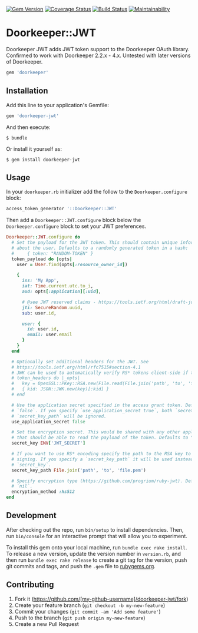 [![Gem Version](https://badge.fury.io/rb/doorkeeper-jwt.svg)](https://rubygems.org/gems/doorkeeper-jwt)
[![Coverage Status](https://coveralls.io/repos/github/doorkeeper-gem/doorkeeper-jwt/badge.svg?branch=master)](https://coveralls.io/github/doorkeeper-gem/doorkeeper-jwt?branch=master)
[![Build Status](https://travis-ci.org/doorkeeper-gem/doorkeeper-jwt.svg?branch=master)](https://travis-ci.org/doorkeeper-gem/doorkeeper-jwt)
[![Maintainability](https://api.codeclimate.com/v1/badges/ca4d81b49acabda27e0c/maintainability)](https://codeclimate.com/github/doorkeeper-gem/doorkeeper-jwt/maintainability)

# Doorkeeper::JWT

Doorkeeper JWT adds JWT token support to the Doorkeeper OAuth library. Confirmed to work with Doorkeeper 2.2.x - 4.x.
Untested with later versions of Doorkeeper.

```ruby
gem 'doorkeeper'
```

## Installation

Add this line to your application's Gemfile:

```ruby
gem 'doorkeeper-jwt'
```

And then execute:

    $ bundle

Or install it yourself as:

    $ gem install doorkeeper-jwt

## Usage

In your `doorkeeper.rb` initializer add the follow to the `Doorkeeper.configure` block:

```ruby
access_token_generator '::Doorkeeper::JWT'
```

Then add a `Doorkeeper::JWT.configure` block below the `Doorkeeper.configure` block to set your JWT preferences.

```ruby
Doorkeeper::JWT.configure do
  # Set the payload for the JWT token. This should contain unique information
  # about the user. Defaults to a randomly generated token in a hash:
  #     { token: "RANDOM-TOKEN" }
  token_payload do |opts|
    user = User.find(opts[:resource_owner_id])

    {
      iss: 'My App',
      iat: Time.current.utc.to_i,
      aud: opts[:application][:uid],

      # @see JWT reserved claims - https://tools.ietf.org/html/draft-jones-json-web-token-07#page-7
      jti: SecureRandom.uuid,
      sub: user.id,

      user: {
        id: user.id,
        email: user.email
      }
    }
  end

  # Optionally set additional headers for the JWT. See
  # https://tools.ietf.org/html/rfc7515#section-4.1
  # JWK can be used to automatically verify RS* tokens client-side if token's kid matches a public kid in /oauth/discovery/keys
  # token_headers do |_opts|
  #   key = OpenSSL::PKey::RSA.new(File.read(File.join('path', 'to', 'file.pem')))
  #   { kid: JSON::JWK.new(key)[:kid] }
  # end

  # Use the application secret specified in the access grant token. Defaults to
  # `false`. If you specify `use_application_secret true`, both `secret_key` and
  # `secret_key_path` will be ignored.
  use_application_secret false

  # Set the encryption secret. This would be shared with any other applications
  # that should be able to read the payload of the token. Defaults to "secret".
  secret_key ENV['JWT_SECRET']

  # If you want to use RS* encoding specify the path to the RSA key to use for
  # signing. If you specify a `secret_key_path` it will be used instead of
  # `secret_key`.
  secret_key_path File.join('path', 'to', 'file.pem')

  # Specify encryption type (https://github.com/progrium/ruby-jwt). Defaults to
  # `nil`.
  encryption_method :hs512
end
```

## Development

After checking out the repo, run `bin/setup` to install dependencies. Then, run `bin/console` for an interactive prompt
that will allow you to experiment.

To install this gem onto your local machine, run `bundle exec rake install`. To release a new version, update the
version number in `version.rb`, and then run `bundle exec rake release` to create a git tag for the version, push git
commits and tags, and push the `.gem` file to [rubygems.org](https://rubygems.org).

## Contributing

1. Fork it (https://github.com/[my-github-username]/doorkeeper-jwt/fork)
2. Create your feature branch (`git checkout -b my-new-feature`)
3. Commit your changes (`git commit -am 'Add some feature'`)
4. Push to the branch (`git push origin my-new-feature`)
5. Create a new Pull Request
